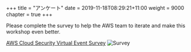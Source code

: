 +++
title = "アンケート"
date = 2019-11-18T08:29:21+11:00
weight = 9000
chapter = true
+++


Please complete the survey to help the AWS team to iterate and make this workshop even better.

[AWS Cloud Security Virtual Event Survey](https://bit.ly/AWSSecurityEvent)
![Survey](/images/survey.png)
